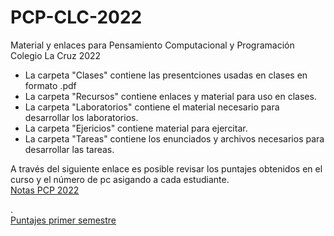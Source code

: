 # PCP-CLC-2022
Material y enlaces para Pensamiento Computacional y Programación Colegio La Cruz 2022

- La carpeta "Clases" contiene las presentciones usadas en clases en formato .pdf
- La carpeta "Recursos" contiene enlaces y material para uso en clases.
- La carpeta "Laboratorios" contiene el material necesario para desarrollar los laboratorios.
- La carpeta "Ejericios" contiene material para ejercitar.
- La carpeta "Tareas" contiene los enunciados y archivos necesarios para desarrollar las tareas.

A través del siguiente enlace es posible revisar los puntajes obtenidos en el curso y el número de pc asigando a cada estudiante.<br/>
[Notas PCP 2022](https://1drv.ms/x/s!AhyDY8QttvFHhDLfLr7jVSSO8Ubo?e=LLxdLf)

.<br/>
[Puntajes primer semestre](https://docs.google.com/spreadsheets/d/1mLhbUwOhuig5yHQfvUpPfRpkH8b_PGA-3MdusTp_HRY/edit?usp=sharing)
